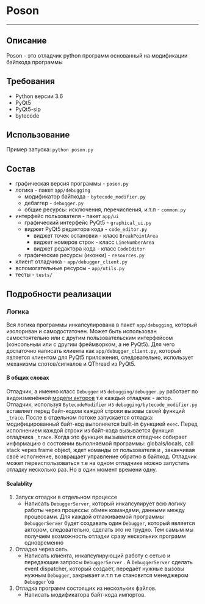# Poson
---

## Описание
Poson - это отладчик python программ основанный на модификации байткода программы

## Требования
* Python версии 3.6
* PyQt5
* PyQt5-sip
* bytecode

## Использование
Пример запуска: `python poson.py`

## Состав
* графическая версия программы - `poson.py`
* логика - пакет `app/debugging`
    * модификатор байткода - `bytecode_modifier.py`
    * дебаггер - `debugger.py`
    * общие ресурсы: исключения, перечисления, и.т.п - `common.py`
* интерфейс пользователя - пакет `app/ui`
    * графический интерфейс PyQt5 - `graphical_ui.py`
    * виджет PyQt5 редактора кода - `code_editor.py`
        * виджет точек остановки - класс `BreakPointArea`
        * виджет номеров строк - класс `LineNumberArea`
        * виджет редактора кода - класс `CodeEditor`
    * графические ресурсы (иконки) - `resources.py`
* клиент отладчика - `app/debugger_client.py`
* вспомогательные ресурсы - `app/utils.py`
* тесты - `tests/`

## Подробности реализации
### Логика
Вся логика программы инкапсулирована в пакет `app/debugging`, который изолориван и      самодостаточен. Может быть использован самостоятельно или с другим пользовательским интерфейсом (консольным или с другим фреймворком, а не PyQt5). Для чего достаточно написать клиента как `app/debugger_client.py`,  который является клиентом для PyQt5 приложения, следовательно, использует механизмы слотов/сигналов и QThread из PyQt5.

#### В общих словах
Отладчик, а именно класс `Debugger` из `debugging/debugger.py` работает по видоизменённой [модели акторов](https://www.google.com) т.е каждый отладчик - актор.
Отладчик, используя `BytecodeModifier` из `debugging/bytecode_modifier.py` вставляет перед байт-кодом каждой строки вызовы своей функций `_trace`. После в отдельном потоке запускается отладка: модифицированный байт-код выполняется built-in функцией `exec`. Перед исполнением каждой строки из байт-кода вызывается функция отладчика `_trace`. Когда это функция вызывается отладчик собирает информацию о состоянии выполняемой программы: globals/locals, call stack через frame object, ждет команды от пользователя и , заканчивая своё исполнение, возвращает управление обратно в байткод.
Отладчик может переиспользоваться т.е на одном отладчике можно запустить отладку несколько раз. Но в один момент времени одну.

#### Scalablity
1. Запуск отладки в отдельном процессе
    * Написать `DebuggerServer`, который инкапсулирует всю логику работы через процессы: обмен командами, данными между процессами.
    Для каждой отлаживаемой программы `DebuggerServer` будет создавать один `Debugger`, который является актором, следовательно, сделать это не трудно.
    Тем самым мы получаем возможность отладки сразу нескольких программ одновременно
2. Отладка через сеть.
   * Написать клиента, инкапсулирующий работу с сетью и передающие запросы `DebuggerServer` . А `DebuggerServer` сделать event dispatcher, который создаёт, передаёт нужные вызовы нужным `Debugger`, закрывает и.т.п т.е становится менеджером `Debugger`'ов
3. Отладка программ состоящих из нескольких файлов.
   * Написать модификатора байт-кода импортов.